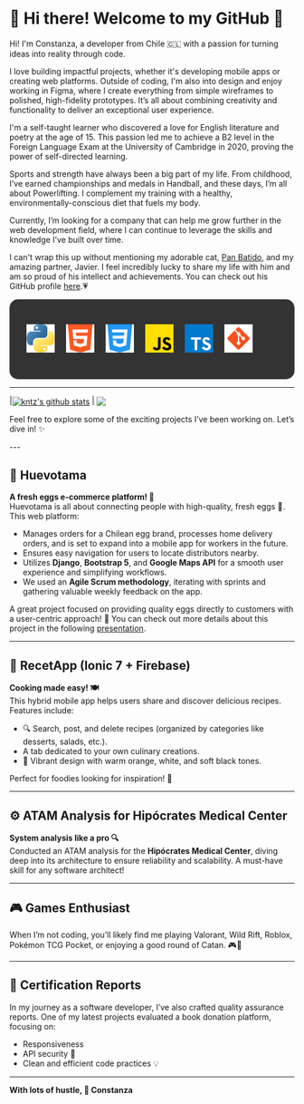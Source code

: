 # 🌸 Hi there! Welcome to my GitHub 🌸  

Hi! I'm Constanza, a developer from Chile 🇨🇱 with a passion for turning ideas into reality through code.

I love building impactful projects, whether it's developing mobile apps or creating web platforms. Outside of coding, I'm also into design and enjoy working in Figma, where I create everything from simple wireframes to polished, high-fidelity prototypes. It’s all about combining creativity and functionality to deliver an exceptional user experience. 

I'm a self-taught learner who discovered a love for English literature and poetry at the age of 15. This passion led me to achieve a B2 level in the Foreign Language Exam at the University of Cambridge in 2020, proving the power of self-directed learning.

Sports and strength have always been a big part of my life. From childhood, I’ve earned championships and medals in Handball, and these days, I’m all about Powerlifting. I complement my training with a healthy, environmentally-conscious diet that fuels my body.

Currently, I’m looking for a company that can help me grow further in the web development field, where I can continue to leverage the skills and knowledge I’ve built over time.

I can't wrap this up without mentioning my adorable cat, [Pan Batido](https://www.youtube.com/watch?v=dQw4w9WgXcQ), and my amazing partner, Javier. I feel incredibly lucky to share my life with him and am so proud of his intellect and achievements. You can check out his GitHub profile 
[here](https://github.com/javicortesc).💗

<div style="background-color: #333; color: white; padding: 30px; border-radius: 15px; text-aling: center;">
  <p dir="auto" style="display: flex; gap: 20px;">
     <code><a target="_blank" rel="noopener noreferrer" href="https://github.com/analiarojas2900/imagenes/blob/main/python.png"><img height="50" src="https://github.com/analiarojas2900/imagenes/blob/main/python.png" alt="python" style="max-width: 100%; background-color:whithe;"></a></code>
    <code><a target="_blank" rel="noopener noreferrer" href="https://github.com/analiarojas2900/imagenes/blob/main/html-5.png"><img height="50"  src="https://github.com/analiarojas2900/imagenes/blob/main/html-5.png" alt="HTML" style="max-width: 100%;"></a></code>
     <code><a target="_blank" rel="noopener noreferrer" href="https://github.com/analiarojas2900/imagenes/blob/main/css-3.png"><img height="50" src="https://github.com/analiarojas2900/imagenes/blob/main/css-3.png" alt="CSS" style="max-width: 100%;"></a></code>
     <code><a target="_blank" rel="noopener noreferrer" href="https://github.com/analiarojas2900/imagenes/blob/main/js.png"><img height="50" src="https://github.com/analiarojas2900/imagenes/blob/main/js.png" alt="JS" style="max-width: 100%;"></a></code>
      <code><a target="_blank" rel="noopener noreferrer" href="https://raw.githubusercontent.com/github/explore/master/topics/typescript/typescript.png"><img height="50" src="https://raw.githubusercontent.com/github/explore/master/topics/typescript/typescript.png" alt="typescript" style="max-width: 100%;"></a></code>
     <code><a target="_blank" rel="noopener noreferrer" href="https://github.com/analiarojas2900/imagenes/blob/main/icons8-git-48.png"><img height="50" src="https://github.com/analiarojas2900/imagenes/blob/main/icons8-git-48.png" alt="git" style="max-width: 100%;"></a></code>  
  </p> 
</div>

---
 |<a href="https://github.com/rashidul738/github-readme-stats"><img align="center" src="https://github-readme-stats.vercel.app/api?username=maricons&show_icons=true&count_private=true&theme=react&hide_border=true&bg_color=0D1117" alt="kntz's github stats" /></a> | <a href="https://github.com/rashidul738/github-readme-stats"><img align="center" src="https://github-readme-stats.vercel.app/api/top-langs/?username=maricons&langs_count=8&count_private=true&layout=compact&theme=react&hide_border=true&bg_color=0D1117" /></a>

<p>Feel free to explore some of the exciting projects I’ve been working on. Let’s dive in! ✨</p>
---

## 🥚 Huevotama  
**A fresh eggs e-commerce platform! 🥚**  
Huevotama is all about connecting people with high-quality, fresh eggs 🐓. This web platform:  
- Manages orders for a Chilean egg brand, processes home delivery orders, and is set to expand into a mobile app for workers in the future.  
- Ensures easy navigation for users to locate distributors nearby.  
- Utilizes **Django**, **Bootstrap 5**, and **Google Maps API** for a smooth user experience and simplifying workflows.  
- We used an **Agile Scrum methodology**, iterating with sprints and gathering valuable weekly feedback on the app.  

A great project focused on providing quality eggs directly to customers with a user-centric approach! 🚀
You can check out more details about this project in the following [presentation](https://www.canva.com/design/DAGYRqk2yCg/Yhkr7NIUZP_xK0iulD-5DA/edit?utm_content=DAGYRqk2yCg&utm_campaign=designshare&utm_medium=link2&utm_source=sharebutton). 


---

## 🍳 RecetApp (Ionic 7 + Firebase)  
**Cooking made easy! 🍽️**  
This hybrid mobile app helps users share and discover delicious recipes. Features include:  
- 🔍 Search, post, and delete recipes (organized by categories like desserts, salads, etc.).  
- A tab dedicated to your own culinary creations.  
- 🌈 Vibrant design with warm orange, white, and soft black tones.  

Perfect for foodies looking for inspiration! 🌟  

---

## ⚙️ ATAM Analysis for Hipócrates Medical Center  
**System analysis like a pro 🔍**  
Conducted an ATAM analysis for the **Hipócrates Medical Center**, diving deep into its architecture to ensure reliability and scalability. A must-have skill for any software architect!  

---

## 🎮 Games Enthusiast
When I’m not coding, you’ll likely find me playing Valorant, Wild Rift, Roblox, Pokémon TCG Pocket, or enjoying a good round of Catan. 🎮🖤  

---

## 💼 Certification Reports  
In my journey as a software developer, I’ve also crafted quality assurance reports. One of my latest projects evaluated a book donation platform, focusing on:  
- Responsiveness   
- API security 🔐  
- Clean and efficient code practices 💡  

---

**With lots of hustle, 💖 Constanza**  
